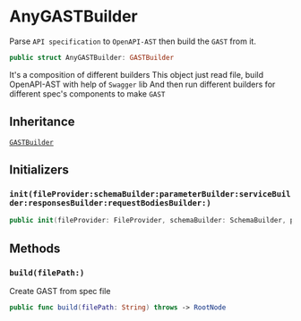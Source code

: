 # AnyGASTBuilder

Parse `API specification` to `OpenAPI-AST` then build the `GAST` from it.

``` swift
public struct AnyGASTBuilder: GASTBuilder
```

It's a composition of different builders
This object just read file, build OpenAPI-AST with help of `Swagger` lib
And then run different builders for different spec's components to make `GAST`

> 

## Inheritance

[`GASTBuilder`](./GASTBuilder)

## Initializers

### `init(fileProvider:schemaBuilder:parameterBuilder:serviceBuilder:responsesBuilder:requestBodiesBuilder:)`

``` swift
public init(fileProvider: FileProvider, schemaBuilder: SchemaBuilder, parameterBuilder: ParametersBuilder, serviceBuilder: ServiceBuilder, responsesBuilder: ResponsesBuilder, requestBodiesBuilder: RequestBodiesBuilder)
```

## Methods

### `build(filePath:)`

Create GAST from spec file

``` swift
public func build(filePath: String) throws -> RootNode
```
